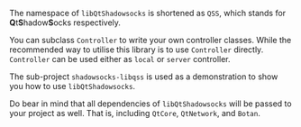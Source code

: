 The namespace of `libQtShadowsocks` is shortened as `QSS`, which stands for **Q**t**S**hadow**S**ocks respectively.

You can subclass `Controller` to write your own controller classes. While the recommended way to utilise this library is to use `Controller` directly. `Controller` can be used either as `local` or `server` controller.

The sub-project `shadowsocks-libqss` is used as a demonstration to show you how to use `libQtShadowsocks`.

Do bear in mind that all dependencies of `libQtShadowsocks` will be passed to your project as well. That is, including `QtCore`, `QtNetwork`, and `Botan`.